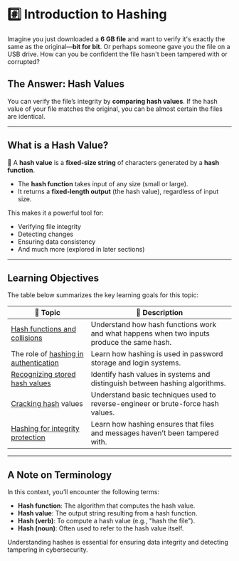 # #️⃣ Introduction to Hashing

Imagine you just downloaded a **6 GB file** and want to verify it's exactly the same as the original—**bit for bit**. Or perhaps someone gave you the file on a USB drive. How can you be confident the file hasn't been tampered with or corrupted?

## The Answer: Hash Values

You can verify the file’s integrity by **comparing hash values**. If the hash value of your file matches the original, you can be almost certain the files are identical.

---

## What is a Hash Value?

🧬 A **hash value** is a **fixed-size string** of characters generated by a **hash function**.  
- The **hash function** takes input of any size (small or large).
- It returns a **fixed-length output** (the hash value), regardless of input size.

This makes it a powerful tool for:
- Verifying file integrity
- Detecting changes
- Ensuring data consistency
- And much more (explored in later sections)

---

## Learning Objectives

The table below summarizes the key learning goals for this topic:

| 📝 **Topic**                               | 🔣 **Description**                                                                 |
|----------------------------------------|---------------------------------------------------------------------------------|
| [Hash functions and collisions](https://github.com/Dee-Techie/Cybersecurity-Portfolio/blob/main/Write-Ups/Hash-Functions.md)          | Understand how hash functions work and what happens when two inputs produce the same hash. |
| The role of [hashing in authentication](https://github.com/Dee-Techie/Cybersecurity-Portfolio/blob/main/Write-Ups/Hashing-in-authentication.md)  | Learn how hashing is used in password storage and login systems.                |
| [Recognizing stored hash values](https://github.com/Dee-Techie/Cybersecurity-Portfolio/blob/main/Write-Ups/Stored-Hash-Values.md)         | Identify hash values in systems and distinguish between hashing algorithms.     |
| [Cracking hash](https://github.com/Dee-Techie/Cybersecurity-Portfolio/blob/main/Write-Ups/Cracking-hash.md) values                   | Understand basic techniques used to reverse-engineer or brute-force hash values.|
|[Hashing for integrity protection](https://github.com/Dee-Techie/Cybersecurity-Portfolio/blob/main/Write-Ups/Hashing-for-Integrity-Check.md)       | Learn how hashing ensures that files and messages haven’t been tampered with.   |

---

## A Note on Terminology

In this context, you’ll encounter the following terms:
- **Hash function**: The algorithm that computes the hash value.
- **Hash value**: The output string resulting from a hash function.
- **Hash (verb)**: To compute a hash value (e.g., "hash the file").
- **Hash (noun)**: Often used to refer to the hash value itself.

Understanding hashes is essential for ensuring data integrity and detecting tampering in cybersecurity.
